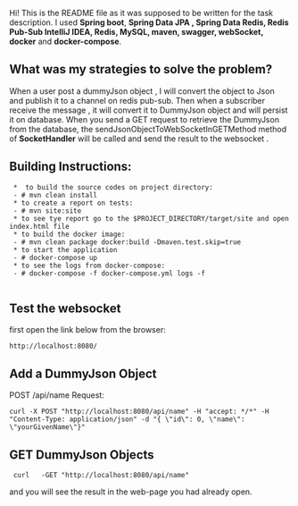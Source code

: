 Hi! This is the README file as it was supposed to be written for the task description. I used **Spring boot**, **Spring Data JPA , Spring Data Redis, Redis Pub-Sub IntelliJ IDEA, Redis, MySQL, maven, swagger, webSocket, docker** and **docker-compose**.
  
## What was my strategies to solve the problem?
  
When a user post a dummyJson object , I will convert the object to Json and publish it to a channel on redis pub-sub.  Then when a subscriber receive the message , it will convert it to DummyJson object and will persist it on database.
When you send a GET request to retrieve the DummyJson from the database, the sendJsonObjectToWebSocketInGETMethod method of **SocketHandler** will be called and send the result to the websocket . 

  
## Building Instructions: 
``` 
 *  to build the source codes on project directory:
 - # mvn clean install    
 * to create a report on tests:
 - # mvn site:site 
 * to see tye report go to the $PROJECT_DIRECTORY/target/site and open index.html file
 * to build the docker image:
 - # mvn clean package docker:build -Dmaven.test.skip=true
 * to start the application 
 - # docker-compose up
 * to see the logs from docker-compose:
 - # docker-compose -f docker-compose.yml logs -f
 
 ```
## Test the websocket   
  
first open the link below from the browser:
```
http://localhost:8080/
```

  
## Add a DummyJson Object  
  
    
POST /api/name
Request:  
  
 ```
 curl -X POST "http://localhost:8080/api/name" -H "accept: */*" -H "Content-Type: application/json" -d "{ \"id\": 0, \"name\": \"yourGivenName\"}"
  ```  
  
  ## GET DummyJson Objects
```
 curl   -GET "http://localhost:8080/api/name"
  ```  
  and you will see the result in the web-page you had already open.
  
